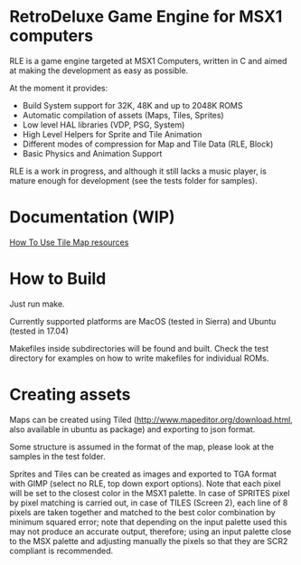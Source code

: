 # RetroDeluxe Game Engine for MSX1 computers

RLE is a game engine targeted at MSX1 Computers, written in C and aimed at
making the development as easy as possible.

At the moment it provides:

* Build System support for 32K, 48K and up to 2048K ROMS
* Automatic compilation of assets (Maps, Tiles, Sprites)
* Low level HAL libraries (VDP, PSG, System)
* High Level Helpers for Sprite and Tile Animation
* Different modes of compression for Map and Tile Data (RLE, Block)
* Basic Physics and Animation Support

RLE is a work in progress, and although it still lacks a music player, is mature
enough for development (see the tests folder for samples).

# Documentation (WIP)

[How To Use Tile Map resources](https://github.com/retrodeluxe/rlengine-msx1/blob/master/docs/HOWTO_Use_Tile_Map_Resources.md)


# How to Build

Just run make.

Currently supported platforms are MacOS (tested in Sierra) and Ubuntu (tested in 17.04)

Makefiles inside subdirectories will be found and built. Check the test directory for examples on how to write makefiles for individual ROMs.

# Creating assets

Maps can be created using Tiled (http://www.mapeditor.org/download.html, also available in ubuntu as package) and exporting to json format.

Some structure is assumed in the format of the map, please look at the samples in the test folder.

Sprites and Tiles can be created as images and exported to TGA format with GIMP (select no RLE, top down export options). Note that each pixel will be set to the closest color in the MSX1 palette. In case of SPRITES pixel by pixel matching is carried out, in case of TILES (Screen 2), each line of 8 pixels are taken together and matched to the best color combination by minimum squared error; note that depending on the input palette used this may not produce an accurate output, therefore; using an input palette close to the MSX palette and adjusting manually the pixels so that they are SCR2 compliant is recommended.
